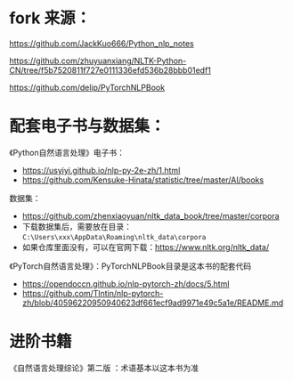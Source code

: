 # fork 来源：

https://github.com/JackKuo666/Python_nlp_notes

https://github.com/zhuyuanxiang/NLTK-Python-CN/tree/f5b7520811f727e0111336efd536b28bbb01edf1

https://github.com/delip/PyTorchNLPBook

# 配套电子书与数据集：

《Python自然语言处理》电子书：

- https://usyiyi.github.io/nlp-py-2e-zh/1.html
- https://github.com/Kensuke-Hinata/statistic/tree/master/AI/books

数据集：

- https://github.com/zhenxiaoyuan/nltk_data_book/tree/master/corpora
- 下载数据集后，需要放在目录：`C:\Users\xxx\AppData\Roaming\nltk_data\corpora`
- 如果仓库里面没有，可以在官网下载：https://www.nltk.org/nltk_data/

《PyTorch自然语言处理》：PyTorchNLPBook目录是这本书的配套代码

- https://opendoccn.github.io/nlp-pytorch-zh/docs/5.html
- https://github.com/Tlntin/nlp-pytorch-zh/blob/40596220950940623df661ecf9ad9971e49c5a1e/README.md


# 进阶书籍

《自然语言处理综论》第二版 ：术语基本以这本书为准 


